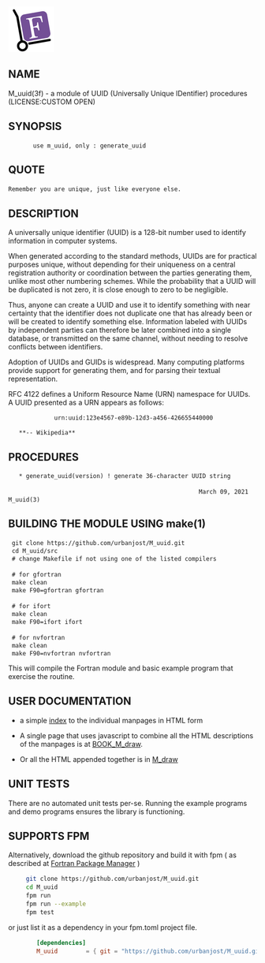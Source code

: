 ![fpm](docs/images/fpm_logo.gif)
## NAME
   M_uuid(3f) - a module of UUID (Universally Unique IDentifier) procedures
   (LICENSE:CUSTOM OPEN)
## SYNOPSIS
```text
       use m_uuid, only : generate_uuid
```
## QUOTE
   `Remember you are unique, just like everyone else.`
## DESCRIPTION
   A universally unique identifier (UUID) is a 128-bit number used to
   identify information in computer systems.

   When generated according to the standard methods, UUIDs are for
   practical purposes unique, without depending for their uniqueness
   on a central registration authority or coordination between the
   parties generating them, unlike most other numbering schemes. While
   the probability that a UUID will be duplicated is not zero, it is
   close enough to zero to be negligible.

   Thus, anyone can create a UUID and use it to identify something with
   near certainty that the identifier does not duplicate one that has
   already been or will be created to identify something else. Information
   labeled with UUIDs by independent parties can therefore be later
   combined into a single database, or transmitted on the same channel,
   without needing to resolve conflicts between identifiers.

   Adoption of UUIDs and GUIDs is widespread. Many computing platforms
   provide support for generating them, and for parsing their textual
   representation.

   RFC 4122 defines a Uniform Resource Name (URN) namespace for UUIDs.
   A UUID presented as a URN appears as follows:
```text
             urn:uuid:123e4567-e89b-12d3-a456-426655440000
```
       **-- Wikipedia**

## PROCEDURES
       * generate_uuid(version) ! generate 36-character UUID string

                                                          March 09, 2021                                                 M_uuid(3)
## BUILDING THE MODULE USING make(1)
     git clone https://github.com/urbanjost/M_uuid.git
     cd M_uuid/src
     # change Makefile if not using one of the listed compilers
     
     # for gfortran
     make clean
     make F90=gfortran gfortran
     
     # for ifort
     make clean
     make F90=ifort ifort

     # for nvfortran
     make clean
     make F90=nvfortran nvfortran

This will compile the Fortran module and basic example
program that exercise the routine.

## USER DOCUMENTATION
   - a simple [index](https://urbanjost.github.io/M_uuid/) to
     the individual manpages in HTML form

   - A single page that uses javascript to combine all the HTML
     descriptions of the manpages is at 
     [BOOK_M_draw](https://urbanjost.github.io/M_uuid/BOOK_M_uuid.html).

   - Or all the HTML appended together is in 
     [M_draw](https://urbanjost.github.io/M_draw/M_uuid.html)

## UNIT TESTS
There are no automated unit tests per-se. Running the example programs
and demo programs ensures the library is functioning.

## SUPPORTS FPM

   Alternatively, download the github repository and build it with
   fpm ( as described at [Fortran Package Manager](https://github.com/fortran-lang/fpm) )

   ```bash
        git clone https://github.com/urbanjost/M_uuid.git
        cd M_uuid
        fpm run
        fpm run --example
        fpm test
   ```

   or just list it as a dependency in your fpm.toml project file.

```toml
        [dependencies]
        M_uuid        = { git = "https://github.com/urbanjost/M_uuid.git" }
```
